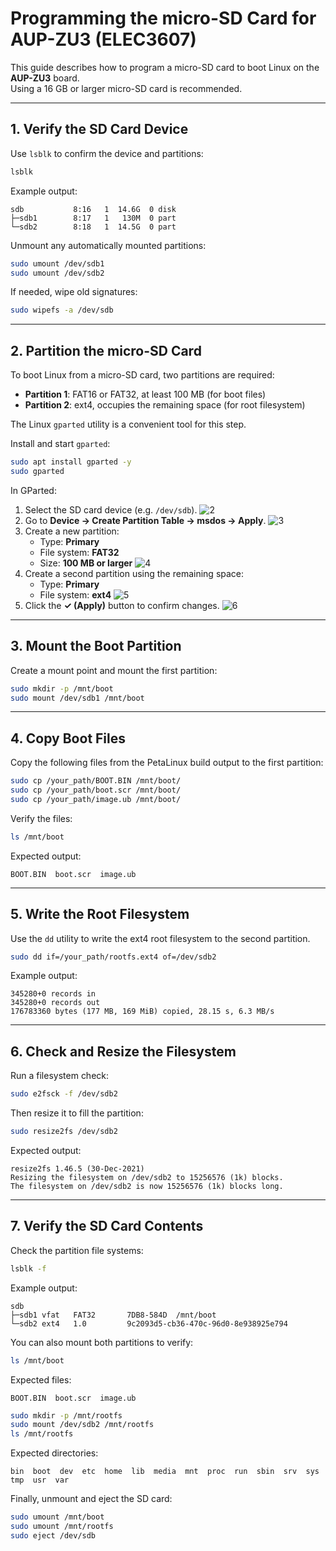 # Programming the micro-SD Card for AUP-ZU3 (ELEC3607)

This guide describes how to program a micro-SD card to boot Linux on the **AUP-ZU3** board.  
Using a 16 GB or larger micro-SD card is recommended.

---


## 1. Verify the SD Card Device

Use `lsblk` to confirm the device and partitions:

```bash
lsblk
```

Example output:

```
sdb           8:16   1  14.6G  0 disk
├─sdb1        8:17   1   130M  0 part
└─sdb2        8:18   1  14.5G  0 part
```

Unmount any automatically mounted partitions:

```bash
sudo umount /dev/sdb1
sudo umount /dev/sdb2
```

If needed, wipe old signatures:

```bash
sudo wipefs -a /dev/sdb
```

---

## 2. Partition the micro-SD Card

To boot Linux from a micro-SD card, two partitions are required:

- **Partition 1**: FAT16 or FAT32, at least 100 MB (for boot files)
- **Partition 2**: ext4, occupies the remaining space (for root filesystem)

The Linux `gparted` utility is a convenient tool for this step.

Install and start `gparted`:

```bash
sudo apt install gparted -y
sudo gparted
```

In GParted:
1. Select the SD card device (e.g. `/dev/sdb`).
![2](./image/2.png)
2. Go to **Device → Create Partition Table → msdos → Apply**.
![3](./image/3.png)
3. Create a new partition:
   - Type: **Primary**
   - File system: **FAT32**
   - Size: **100 MB or larger**
![4](./image/4.png)
4. Create a second partition using the remaining space:
   - Type: **Primary**
   - File system: **ext4**
![5](./image/5.png)
5. Click the **✓ (Apply)** button to confirm changes.
![6](./image/6.png)


---

## 3. Mount the Boot Partition

Create a mount point and mount the first partition:

```bash
sudo mkdir -p /mnt/boot
sudo mount /dev/sdb1 /mnt/boot
```

---

## 4. Copy Boot Files

Copy the following files from the PetaLinux build output to the first partition:

```bash
sudo cp /your_path/BOOT.BIN /mnt/boot/
sudo cp /your_path/boot.scr /mnt/boot/
sudo cp /your_path/image.ub /mnt/boot/
```

Verify the files:

```bash
ls /mnt/boot
```

Expected output:

```
BOOT.BIN  boot.scr  image.ub
```

---

## 5. Write the Root Filesystem

Use the `dd` utility to write the ext4 root filesystem to the second partition.

```bash
sudo dd if=/your_path/rootfs.ext4 of=/dev/sdb2
```

Example output:

```
345280+0 records in
345280+0 records out
176783360 bytes (177 MB, 169 MiB) copied, 28.15 s, 6.3 MB/s
```

---

## 6. Check and Resize the Filesystem

Run a filesystem check:

```bash
sudo e2fsck -f /dev/sdb2
```

Then resize it to fill the partition:

```bash
sudo resize2fs /dev/sdb2
```

Expected output:

```
resize2fs 1.46.5 (30-Dec-2021)
Resizing the filesystem on /dev/sdb2 to 15256576 (1k) blocks.
The filesystem on /dev/sdb2 is now 15256576 (1k) blocks long.
```

---

## 7. Verify the SD Card Contents

Check the partition file systems:

```bash
lsblk -f
```

Example output:

```
sdb
├─sdb1 vfat   FAT32       7DB8-584D  /mnt/boot
└─sdb2 ext4   1.0         9c2093d5-cb36-470c-96d0-8e938925e794
```

You can also mount both partitions to verify:
```bash
ls /mnt/boot
```

Expected files:

```
BOOT.BIN  boot.scr  image.ub
```

```bash
sudo mkdir -p /mnt/rootfs
sudo mount /dev/sdb2 /mnt/rootfs
ls /mnt/rootfs
```

Expected directories:

```
bin  boot  dev  etc  home  lib  media  mnt  proc  run  sbin  srv  sys  tmp  usr  var
```

Finally, unmount and eject the SD card:

```bash
sudo umount /mnt/boot
sudo umount /mnt/rootfs
sudo eject /dev/sdb
```

